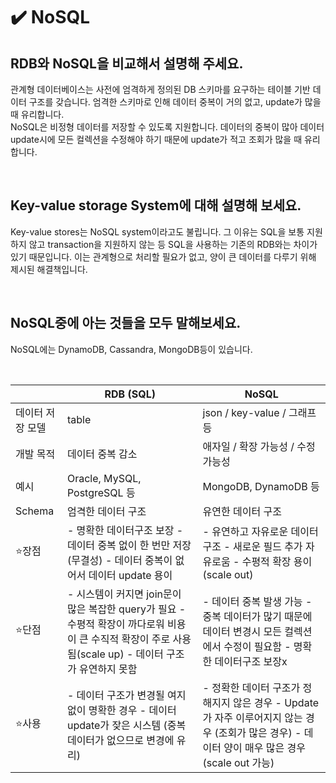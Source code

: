 # ✔️ NoSQL

## RDB와 NoSQL을 비교해서 설명해 주세요.
관계형 데이터베이스는 사전에 엄격하게 정의된 DB 스키마를 요구하는 테이블 기반 데이터 구조를 갖습니다.
엄격한 스키마로 인해 데이터 중복이 거의 없고, update가 많을 때 유리합니다.<br>
NoSQL은 비정형 데이터를 저장할 수 있도록 지원합니다.
데이터의 중복이 많아 데이터 update시에 모든 컬렉션을 수정해야 하기 때문에 update가 적고 조회가 많을 때 유리합니다.

<br>

## Key-value storage System에 대해 설명해 보세요.
Key-value stores는 NoSQL system이라고도 불립니다. 
그 이유는 SQL을 보통 지원하지 않고 transaction을 지원하지 않는 등 SQL을 사용하는 기존의 RDB와는 차이가 있기 때문입니다.
이는 관계형으로 처리할 필요가 없고, 양이 큰 데이터를 다루기 위해 제시된 해결책입니다.

<br>

## NoSQL중에 아는 것들을 모두 말해보세요.
NoSQL에는 DynamoDB, Cassandra, MongoDB등이 있습니다.

<br>

|  | RDB (SQL) | NoSQL |
| --- | --- | --- |
| 데이터 저장 모델 | table | json / key-value / 그래프 등 |
| 개발 목적 | 데이터 중복 감소 | 애자일 / 확장 가능성 / 수정 가능성 |
| 예시 | Oracle, MySQL, PostgreSQL 등 | MongoDB, DynamoDB 등 |
| Schema | 엄격한 데이터 구조 | 유연한 데이터 구조 |
| ⭐장점 | - 명확한 데이터구조 보장 - 데이터 중복 없이 한 번만 저장(무결성) - 데이터 중복이 없어서 데이터 update 용이 | - 유연하고 자유로운 데이터 구조 - 새로운 필드 추가 자유로움 - 수평적 확장 용이(scale out) |
| ⭐단점 | - 시스템이 커지면 join문이 많은 복잡한 query가 필요 - 수평적 확장이 까다로워 비용이 큰 수직적 확장이 주로 사용됨(scale up) - 데이터 구조가 유연하지 못함 | - 데이터 중복 발생 가능 - 중복 데이터가 많기 때문에 데이터 변경시 모든 컬렉션에서 수정이 필요함 - 명확한 데이터구조 보장x |
| ⭐사용 | - 데이터 구조가 변경될 여지 없이 명확한 경우 - 데이터 update가 잦은 시스템 (중복 데이터가 없으므로 변경에 유리) | - 정확한 데이터 구조가 정해지지 않은 경우 - Update가 자주 이루어지지 않는 경우 (조회가 많은 경우) - 데이터 양이 매우 많은 경우 (scale out 가능) |
